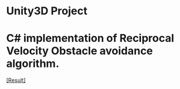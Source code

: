 # Unity3D Project
# C# implementation of Reciprocal Velocity Obstacle avoidance algorithm.
[[Result]](https://youtu.be/8u8iby4Kym8)
